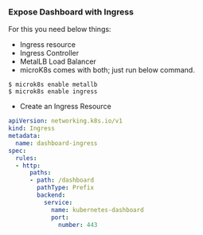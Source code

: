 ### Expose Dashboard with Ingress

For this you need below things:
* Ingress resource
* Ingress Controller
* MetalLB Load Balancer
* microK8s comes with both; just run below command.
```
$ microk8s enable metallb
$ microk8s enable ingress
```

* Create an Ingress Resource
```yml
apiVersion: networking.k8s.io/v1
kind: Ingress
metadata:
  name: dashboard-ingress
spec:
  rules:
  - http:
      paths:
      - path: /dashboard
        pathType: Prefix
        backend:
          service:
            name: kubernetes-dashboard
            port:
              number: 443
```